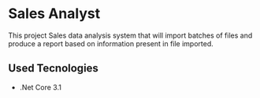 # Sales Analyst

This project Sales data analysis system that will import batches of files and produce a report based on information present in file imported.

## Used Tecnologies

   * .Net Core 3.1